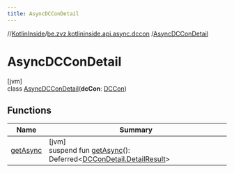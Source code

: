 ```yaml
---
title: AsyncDCConDetail
---
```

//[KotlinInside](../../../index.html)/[be.zvz.kotlininside.api.async.dccon](../index.html)
/[AsyncDCConDetail](index.html)

# AsyncDCConDetail

[jvm]\
class [AsyncDCConDetail](index.html)(**dcCon**: [DCCon](../../be.zvz.kotlininside.api.type/-d-c-con/index.html))

## Functions

| Name | Summary |
|---|---|
| [getAsync](get-async.html) | [jvm]<br>suspend fun [getAsync](get-async.html)(): Deferred<[DCConDetail.DetailResult](../../be.zvz.kotlininside.api.dccon/-d-c-con-detail/-detail-result/index.html)> |

